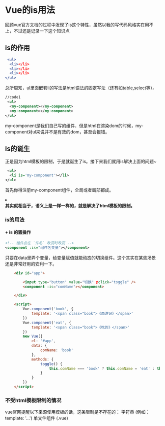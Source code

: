 # Vue的is用法

回顾vue官方文档的过程中发现了is这个特性，虽然以我的写代码风格实在用不上，不过还是记录一下这个知识点

## is的作用

```apache
 <ul>
  <li></li>
  <li></li>
  <li></li>
</ul>
```

总所周知，ul里面嵌套li的写法是html语法的固定写法（还有如table,select等）。

```xml
//code1
 <ul>
  <my-component></my-component>
  <my-component></my-component>
</ul>
```

my-component是我们自己写的组件，但是html在渲染dom的时候，my-component对ul来说并不是有效的dom，甚至会报错。

## is的诞生

正是因为html模板的限制，于是就诞生了is。接下来我们就用is解决上面的问题~

```xml
 <ul>
  <li is='my-component'></li>
</ul>
```

首先你得注册my-component组件，全局或者局部都成。 **<li is='my-component'></li>其实就相当于<my-component></my-component>，语义上是一样一样的，就是解决了html模板的限制。**

### is的用法

#### <component> + is 的骚操作

```xml
<!-- 组件会在 `件名` 改变时改变 -->
<component :is="组件名变量"></component>
```

只要在data里弄个变量，给变量赋值就能动态的切换组件。这个其实在某些场景还是非常好用的安利一下。

```html
    <div id="app">

        <input type="button" value="切换" @click="toggle" />
        <component :is="comName"></component>

    </div>

    <script>
        Vue.component('book', {
            template: '<span class="book">《西游记》</span>'
        })
        Vue.component('eat', {
            template: '<span class="book">《吃的》</span>'
        })
        new Vue({
            el: '#app',
            data: {
                comName: 'book'
            },
            methods: {
                toggle() {
                    this.comName === 'book' ? this.comName = 'eat' : this.comName = 'book';
                }
            }
        })
    </script>
```



### 不受html模板限制的情况

vue官网提醒以下来源使用模板的话，这条限制是不存在的：
字符串 (例如：template: '...')
单文件组件 (.vue)

<script type="text/x-template">